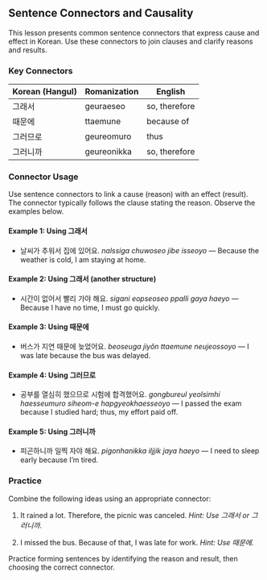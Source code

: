 ## Sentence Connectors and Causality

This lesson presents common sentence connectors that express cause and effect in Korean. Use these connectors to join clauses and clarify reasons and results.

### Key Connectors

| Korean (Hangul) | Romanization   | English       |
|-----------------|----------------|---------------|
| 그래서           | geuraeseo      | so, therefore |
| 때문에           | ttaemune       | because of    |
| 그러므로         | geureomuro     | thus          |
| 그러니까         | geureonikka    | so, therefore |

### Connector Usage

Use sentence connectors to link a cause (reason) with an effect (result). The connector typically follows the clause stating the reason. Observe the examples below.

#### Example 1: Using 그래서

- 날씨가 추워서 집에 있어요.
  *nalssiga chuwoseo jibe isseoyo* — Because the weather is cold, I am staying at home.

#### Example 2: Using 그래서 (another structure)

- 시간이 없어서 빨리 가야 해요.
  *sigani eopseoseo ppalli gaya haeyo* — Because I have no time, I must go quickly.

#### Example 3: Using 때문에

- 버스가 지연 때문에 늦었어요.
  *beoseuga jiyŏn ttaemune neujeossoyo* — I was late because the bus was delayed.

#### Example 4: Using 그러므로

- 공부를 열심히 했으므로 시험에 합격했어요.
  *gongbureul yeolsimhi haesseumuro siheom-e hapgyeokhaesseoyo* — I passed the exam because I studied hard; thus, my effort paid off.

#### Example 5: Using 그러니까

- 피곤하니까 일찍 자야 해요.
  *pigonhanikka iljjik jaya haeyo* — I need to sleep early because I’m tired.

### Practice

Combine the following ideas using an appropriate connector:

1. It rained a lot. Therefore, the picnic was canceled.
   *Hint: Use 그래서 or 그러니까.*

2. I missed the bus. Because of that, I was late for work.
   *Hint: Use 때문에.*

Practice forming sentences by identifying the reason and result, then choosing the correct connector.

